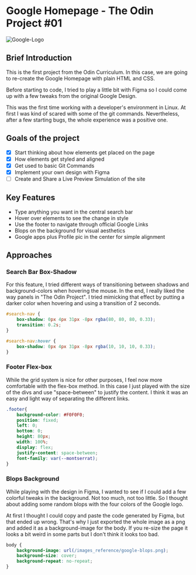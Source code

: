 # Google Homepage - The Odin Project #01

![Google-Logo](https://user-images.githubusercontent.com/66780327/112620395-c3381280-8e28-11eb-872e-19d1cf31583a.png)

## Brief Introduction 

This is the first project from the Odin Curriculum. In this case, we are going to re-create the Google Homepage with plain HTML and CSS. 

Before starting to code, I tried to play a little bit with Figma so I could come up with a few tweaks from the original Google Design. 

This was the first time working with a developer's environment in Linux. At first I was kind of scared with some of the git commands. Nevertheless, after a few starting bugs, the whole experience was a positive one. 

## Goals of the project

- [X] Start thinking about how elements get placed on the page
- [X] How elements get styled and aligned 
- [X] Get used to basic Git Commands
- [X] Implement your own design with Figma
- [ ] Create and Share a Live Preview Simulation of the site 

## Key Features 

- Type anything you want in the central search bar
- Hover over elements to see the change in style
- Use the footer to navigate through official Google Links 
- Blops on the background for visual aesthetics 
- Google apps plus Profile pic in the center for simple alignment

## Approaches 

### Search Bar Box-Shadow 

For this feature, I tried different ways of transitioning between shadows and background-colors when hovering the mouse. In the end, I really liked the way panels in "The Odin Project". I tried mimicking that effect by putting a darker color when hovering and using a transition of 2 seconds. 

```css 
#search-nav {
    box-shadow: 0px 4px 31px -8px rgba(80, 80, 80, 0.33);
    transition: 0.2s;
}

#search-nav:hover {
    box-shadow: 0px 4px 31px -8px rgba(10, 10, 10, 0.33);
}
```
### Footer Flex-box

While the grid system is nice for other purposes, I feel now more comfortable with the flex-box method. In this case I just played with the size of the divs and use "space-between" to justify the content. I think it was an easy and light way of separating the different links. 

```css
.footer{
    background-color: #F0F0F0;
    position: fixed;
    left: 0;
    bottom: 0;
    height: 80px;
    width: 100%;
    display: flex;
    justify-content: space-between;
    font-family: var(--montserrat);
}
```

### Blops Background 

While playing with the design in Figma, I wanted to see if I could add a few colorful tweaks in the background. Not too much, not too little. So I thought about adding some random blops with the four colors of the Google logo. 

At first I thought I could copy and paste the code generated by Figma, but that ended up wrong. That's why I just exported the whole image as a png and added it as a background-image for the body. If you re-size the page it looks a bit weird in some parts but I don't think it looks too bad. 

```css
body {
    background-image: url(/images_reference/google-blops.png);
    background-size: cover;
    background-repeat: no-repeat;
}
```